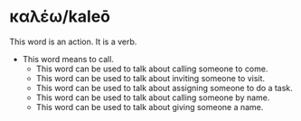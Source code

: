 # καλέω/kaleō

This word is an action. It is a verb.

* This word means to call.
    * This word can be used to talk about calling someone to come.
    * This word can be used to talk about inviting someone to visit.
    * This word can be used to talk about assigning someone to do a task.
    * This word can be used to talk about calling someone by name.
    * This word can be used to talk about giving someone a name.
